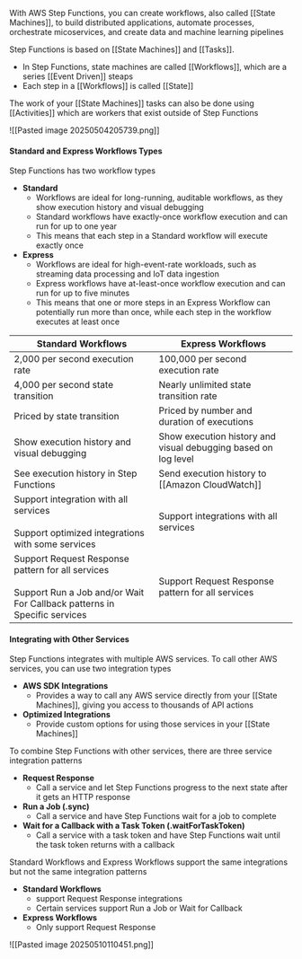 With AWS Step Functions, you can create workflows, also called [[State Machines]], to build distributed applications, automate processes, orchestrate micoservices, and create data and machine learning pipelines

Step Functions is based on [[State Machines]] and [[Tasks]]. 
- In Step Functions, state machines are called [[Workflows]], which are a series [[Event Driven]] steaps
- Each step in a [[Workflows]] is called [[State]]

The work of your [[State Machines]] tasks can also be done using [[Activities]] which are workers that exist outside of Step Functions

![[Pasted image 20250504205739.png]]
#### Standard and Express Workflows Types
Step Functions has two workflow types
- **Standard**
	- Workflows are ideal for long-running, auditable workflows, as they show execution history and visual debugging
	- Standard workflows have exactly-once workflow execution and can run for up to one year
	- This means that each step in a Standard workflow will execute exactly once
- **Express**
	- Workflows are ideal for high-event-rate workloads, such as streaming data processing and IoT data ingestion
	- Express workflows have at-least-once workflow execution and can run for up to five minutes
	- This means that one or more steps in an Express Workflow can potentially run more than once, while each step in the workflow executes at least once


| Standard Workflows                                                                                                                | Express Workflows                                              |
| --------------------------------------------------------------------------------------------------------------------------------- | -------------------------------------------------------------- |
| 2,000 per second execution rate                                                                                                   | 100,000 per second execution rate                              |
| 4,000 per second state transition                                                                                                 | Nearly unlimited state transition rate                         |
| Priced by state transition                                                                                                        | Priced by number and duration of executions                    |
| Show execution history and visual debugging                                                                                       | Show execution history and visual debugging based on log level |
| See execution history in Step Functions                                                                                           | Send execution history to [[Amazon CloudWatch]]                |
| Support integration with all services<br><br>Support optimized integrations with some services                                    | Support integrations with all services                         |
| Support Request Response pattern for all services<br><br>Support Run a Job and/or Wait For Callback patterns in Specific services | Support Request Response pattern for all services              |
#### Integrating with Other Services
Step Functions integrates with multiple AWS services. To call other AWS services, you can use two integration types
- **AWS SDK Integrations**
	- Provides a way to call any AWS service directly from your [[State Machines]], giving you access to thousands of API actions
- **Optimized Integrations**
	- Provide custom options for using those services in your [[State Machines]]

To combine Step Functions with other services, there are three service integration patterns
- **Request Response**
	- Call a service and let Step Functions progress to the next state after it gets an HTTP response
- **Run a Job (.sync)**
	- Call a service and have Step Functions wait for a job to complete
- **Wait for a Callback with a Task Token (.waitForTaskToken)**
	- Call a service with a task token and have Step Functions wait until the task token returns with a callback

Standard Workflows and Express Workflows support the same integrations but not the same integration patterns
- **Standard Workflows**
	- support Request Response integrations
	- Certain services support Run a Job or Wait for Callback
- **Express Workflows**
	- Only support Request Response

![[Pasted image 20250510110451.png]]